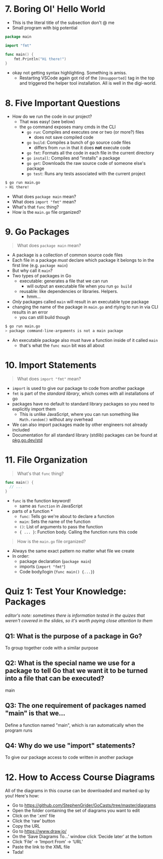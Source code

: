 # 7. Boring Ol' Hello World
* This is the literal title of the subsection don't @ me
* Small program with big potential

```go
package main

import "fmt"

func main() {
	fmt.Println("Hi there!")
}
```

* okay not getting syntax highlighting. Something is amiss.
  * Restarting VSCode again got rid of the `[Unsupported]` tag in the top and triggered the helper tool installation. All is well in the digi-world.

# 8. Five Important Questions
* How do we run the code in our project?
  * That was easy! (see below)
  * the `go` command exposes many cmds in the CLI
    * `go run`: Compiles and executes one or two (or more?) files
      * does not save compiled code
    * `go build`: Compiles a bunch of go source code files
      * differs from `run` in that it does __not__ execute code
    * `go fmt`: Formats all the code in each file in the current directory
    * `go install`: Compiles and "installs" a package
    * `go get`: Downloads the raw source code of someone else's package
    * `go test`: Runs any tests associated with the current project

```bash
$ go run main.go
> Hi there!
```

* What does `package main` mean?
* What does `import "fmt"` mean?
* What's that `func` thing?
* How is the `main.go` file organized?

# 9. Go Packages
> What does `package main` mean?

* A package is a collection of common source code files
* Each file in a package _must_ declare which package it belongs to in the first line (e.g. `package main`)
* But why call it `main`?
* Two types of packages in Go
  * executable: generates a file that we can run 
    * will output an executable file when you run `go build`
  * reusable: like dependencies or libraries. Helpers.
    * hmm...
* _Only_ packages called `main` will result in an executable type package
* changing the name of the package in `main.go` and rtying to run in via CLI results in an error
  * you can still build though

```bash
$ go run main.go
> package command-line-arguments is not a main package
```

* An executable package also must have a function inside of it called `main`
  * that's what the `func main` bit was all about

# 10. Import Statements
> What does `import "fmt"` mean?

* `import` is used to give our package to code from another package
* `fmt` is part of the _standard library_, which comes with all installations of go
* packages have no default to standard library packages so you need to explicitly import them
  * This is unlike JavaScript, where you can run something like `Math.random()` without any overhead
* We can also import packages made by other engineers not already included
* Documentation for all standard library (stdlib) packages can be found at [pkg.go.dev/std](https://pkg.go.dev/std)

# 11. File Organization
> What's that `func` thing?

```go
func main() {
  // ...
}
```

* `func` is the function keyword!
  * same as `function` in JavaScript
* parts of a function
  * 
  * `func`: Tells go we're about to declare a function
  * `main`: Sets the name of the function
  * `()`: List of arguments to pass the function
  * `{ ... }`: Function body. Calling the function runs this code

> How is the `main.go` file organized?

* Always the same exact pattern no matter what file we create
* In order:
  * package declaration (`package main`)
  * imports (`import "fmt"`)
  * Code body/login (`func main() {...}`)

# Quiz 1: Test Your Knowledge: Packages
_editor's note: sometimes there is information tested in the quizes that weren't covered in the slides, so it's worth paying close attention to them_

## Q1: What is the purpose of a package in Go?
To group together code with a similar purpose

## Q2: What is the special name we use for a package to tell Go that we want it to be turned into a file that can be executed?
main

## Q3: The one requirement of packages named "main" is that we...
Define a function named "main", which is ran automatically when the program runs

## Q4: Why do we use "import" statements?
To give our package access to code written in another package

# 12. How to Access Course Diagrams
All of the diagrams in this course can be downloaded and marked up by you!  Here's how:

* Go to https://github.com/StephenGrider/GoCasts/tree/master/diagrams
* Open the folder containing the set of diagrams you want to edit
* Click on the ‘.xml’ file
* Click the ‘raw’ button
* Copy the URL
* Go to https://www.draw.io/
* On the ‘Save Diagrams To…’ window click ‘Decide later’ at the bottom
* Click ‘File’ -> ‘Import From’ -> ‘URL’
* Paste the link to the XML file
* Tada!
